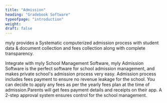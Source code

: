 ```yaml
---
title: "Admission"
heading: "Gradebook Software"
typeofpage: "introduction"
weight:
draft: false
---
```


myly provides a Systematic computerized admission process with student data & document collection and fees collection along with complete transparency.

Integrate with myly School Management Software, myly Admission Software is the perfect software for school admission management, and makes private school's admission process very easy. Admission process includes fees payment to ensure no revenue leakage for the school. You can decide to apply any fees as per the yearly fees plan at the time of admission.Parents will get fees payment details and receipts on their app. A 2-step approval system ensures control for the school management.